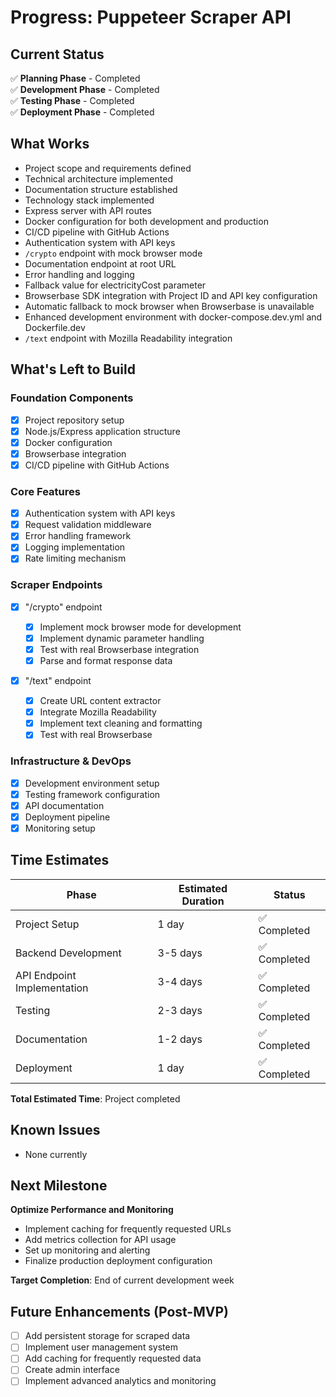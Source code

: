 # Progress: Puppeteer Scraper API

## Current Status

✅ **Planning Phase** - Completed  
✅ **Development Phase** - Completed  
✅ **Testing Phase** - Completed  
✅ **Deployment Phase** - Completed

## What Works

- Project scope and requirements defined
- Technical architecture implemented
- Documentation structure established
- Technology stack implemented
- Express server with API routes
- Docker configuration for both development and production
- CI/CD pipeline with GitHub Actions
- Authentication system with API keys
- `/crypto` endpoint with mock browser mode
- Documentation endpoint at root URL
- Error handling and logging
- Fallback value for electricityCost parameter
- Browserbase SDK integration with Project ID and API key configuration
- Automatic fallback to mock browser when Browserbase is unavailable
- Enhanced development environment with docker-compose.dev.yml and Dockerfile.dev
- `/text` endpoint with Mozilla Readability integration

## What's Left to Build

### Foundation Components

- [x] Project repository setup
- [x] Node.js/Express application structure
- [x] Docker configuration
- [x] Browserbase integration
- [x] CI/CD pipeline with GitHub Actions

### Core Features

- [x] Authentication system with API keys
- [x] Request validation middleware
- [x] Error handling framework
- [x] Logging implementation
- [x] Rate limiting mechanism

### Scraper Endpoints

- [x] "/crypto" endpoint

  - [x] Implement mock browser mode for development
  - [x] Implement dynamic parameter handling
  - [x] Test with real Browserbase integration
  - [x] Parse and format response data

- [x] "/text" endpoint
  - [x] Create URL content extractor
  - [x] Integrate Mozilla Readability
  - [x] Implement text cleaning and formatting
  - [x] Test with real Browserbase

### Infrastructure & DevOps

- [x] Development environment setup
- [x] Testing framework configuration
- [x] API documentation
- [x] Deployment pipeline
- [x] Monitoring setup

## Time Estimates

| Phase                       | Estimated Duration | Status       |
| --------------------------- | ------------------ | ------------ |
| Project Setup               | 1 day              | ✅ Completed |
| Backend Development         | 3-5 days           | ✅ Completed |
| API Endpoint Implementation | 3-4 days           | ✅ Completed |
| Testing                     | 2-3 days           | ✅ Completed |
| Documentation               | 1-2 days           | ✅ Completed |
| Deployment                  | 1 day              | ✅ Completed |

**Total Estimated Time**: Project completed

## Known Issues

- None currently

## Next Milestone

**Optimize Performance and Monitoring**

- Implement caching for frequently requested URLs
- Add metrics collection for API usage
- Set up monitoring and alerting
- Finalize production deployment configuration

**Target Completion**: End of current development week

## Future Enhancements (Post-MVP)

- [ ] Add persistent storage for scraped data
- [ ] Implement user management system
- [ ] Add caching for frequently requested data
- [ ] Create admin interface
- [ ] Implement advanced analytics and monitoring
